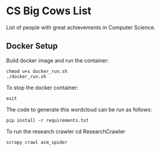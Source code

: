 # CS Big Cows List
List of people with great achievements in Computer Science.

## Docker Setup
Build docker image and run the container:
```
chmod u+x docker_run.sh
./docker_run.sh
```
To stop the docker container:
```
exit
```



The code to generate this wordcloud can be run as follows:
```
pip install -r requirements.txt

```

To run the research crawler 
 cd ResearchCrawler
```
scrapy crawl acm_spider
```
  
